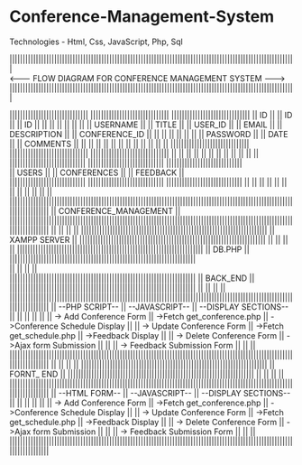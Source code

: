 # Conference-Management-System
Technologies - Html, Css, JavaScript, Php, Sql

 |||||||||||||||||||||||||||||||||||||||||||||||||||||||||||||||||||||||||||||||||||||||||||||||||||||||||||||                                                                                                     
                          <--- FLOW DIAGRAM FOR CONFERENCE MANAGEMENT SYSTEM --->                                                                                  
 |||||||||||||||||||||||||||||||||||||||||||||||||||||||||||||||||||||||||||||||||||||||||||||||||||||||||||||


||||||||||||||||||||||||||||||               ||||||||||||||||||||||||||||||                  ||||||||||||||||||||||||||||||
||          ID              ||               ||            ID            ||                  ||             ID           ||
||                          ||               ||                          ||                  ||                          ||
||       USERNAME           ||               ||          TITLE           ||                  ||         USER_ID          ||
||         EMAIL            ||               ||       DESCRIPTION        ||                  ||       CONFERENCE_ID      ||
||                          ||               ||                          ||                  ||                          ||
||       PASSWORD           ||               ||           DATE           ||                  ||          COMMENTS        ||
||                          ||               ||                          ||                  ||                          ||
||                          ||               ||                          ||                  ||                          ||
||||||||||||||||||||||||||||||               ||||||||||||||||||||||||||||||                  ||||||||||||||||||||||||||||||
            ||                                            ||                                              ||
            ||                                            ||                                              ||
            ||                                            ||                                              ||
            ||                                            ||                                              ||
|||||||||||||||||||||||||||||                 |||||||||||||||||||||||||||||                  |||||||||||||||||||||||||||||  
||         USERS           ||                 ||     CONFERENCES         ||                  ||       FEEDBACK          ||                                      
|||||||||||||||||||||||||||||                 |||||||||||||||||||||||||||||                  |||||||||||||||||||||||||||||
            ||                                            ||                                              ||
            ||                                            ||                                              ||
            ||                                            ||                                              ||
            ||                                            ||                                              ||
|||||||||||||||||||||||||||||||||||||||||||||||||||||||||||||||||||||||||||||||||||||||||||||||||||||||||||||||||||||||||||
||                                                 CONFERENCE_MANAGEMENT                                                 ||
|||||||||||||||||||||||||||||||||||||||||||||||||||||||||||||||||||||||||||||||||||||||||||||||||||||||||||||||||||||||||||
                                                          ||
                                                          ||
                                                          ||
                                                          ||
                            |||||||||||||||||||||||||||||||||||||||||||||||||||||||||||||||||||||||
                            ||                          XAMPP SERVER                             ||
                            |||||||||||||||||||||||||||||||||||||||||||||||||||||||||||||||||||||||
                                                          ||
                                                          ||
                                                          ||
                                                          ||
                            |||||||||||||||||||||||||||||||||||||||||||||||||||||||||||||||||||||||
                            ||                             DB.PHP                                ||
                            |||||||||||||||||||||||||||||||||||||||||||||||||||||||||||||||||||||||  
                                                          ||
                                                          ||
                                                          ||
                                                          ||             
                            |||||||||||||||||||||||||||||||||||||||||||||||||||||||||||||||||||||||
                            ||                           BACK_END                                ||
                            |||||||||||||||||||||||||||||||||||||||||||||||||||||||||||||||||||||||
                                                          ||
                                                          ||
                                                          ||
                                                          ||
|||||||||||||||||||||||||||||||||||||||||||||||||||||||||||||||||||||||||||||||||||||||||||||||||||||||||||||||||||||||||||
||          --PHP SCRIPT--           ||           --JAVASCRIPT--             ||           --DISPLAY SECTIONS--           ||
||                                   ||                                      ||                                          ||
||    -> Add Conference Form         ||        ->Fetch get_conference.php    ||          ->Conference Schedule Display   ||
||    -> Update Conference Form      ||        ->Fetch get_schedule.php      ||          ->Feedback Display              ||
||    -> Delete Conference Form      ||        ->Ajax form Submission        ||                                          ||
||    -> Feedback Submission Form    ||                                      ||                                          ||
|||||||||||||||||||||||||||||||||||||||||||||||||||||||||||||||||||||||||||||||||||||||||||||||||||||||||||||||||||||||||||
                                                          ||
                                                          ||
                                                          ||
                                                          ||
                            |||||||||||||||||||||||||||||||||||||||||||||||||||||||||||||||||||||||
                            ||                         FORNT_ END                                ||
                            |||||||||||||||||||||||||||||||||||||||||||||||||||||||||||||||||||||||
                                                          ||
                                                          ||
                                                          ||
                                                          ||
|||||||||||||||||||||||||||||||||||||||||||||||||||||||||||||||||||||||||||||||||||||||||||||||||||||||||||||||||||||||||||
||          --HTML FORM--            ||           --JAVASCRIPT--             ||           --DISPLAY SECTIONS--           ||
||                                   ||                                      ||                                          ||
||    -> Add Conference Form         ||        ->Fetch get_conference.php    ||          ->Conference Schedule Display   ||
||    -> Update Conference Form      ||        ->Fetch get_schedule.php      ||          ->Feedback Display              ||
||    -> Delete Conference Form      ||        ->Ajax form Submission        ||                                          ||
||    -> Feedback Submission Form    ||                                      ||                                          ||
|||||||||||||||||||||||||||||||||||||||||||||||||||||||||||||||||||||||||||||||||||||||||||||||||||||||||||||||||||||||||||
                                            




























